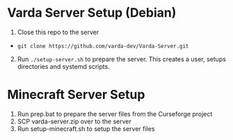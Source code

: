 # Varda Server Setup (Debian)
1. Close this repo to the server
  * `git clone https://github.com/varda-dev/Varda-Server.git`
2. Run `./setup-server.sh` to prepare the server. This creates a user, setups directories and systemd scripts.
# Minecraft Server Setup
1. Run prep.bat to prepare the server files from the Curseforge project
2. SCP varda-server.zip over to the server
3. Run setup-minecraft.sh to setup the server files


